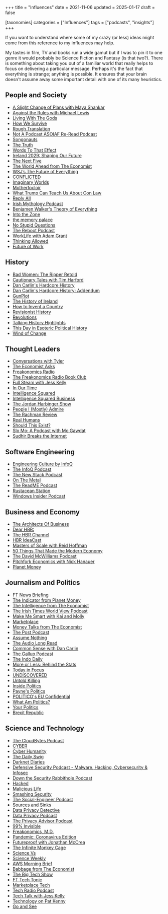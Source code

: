 +++
title = "Influences"
date = 2021-11-06
updated = 2025-01-17
draft = false

[taxonomies]
categories = ["Influences"]
tags = ["podcasts", "insights"]
+++

If you want to understand where some of my crazy (or less) ideas might come from this reference to my influences may help.
<!-- more -->
My tastes in film, TV and books run a wide gamut but if I was to pin it to one genre it would probably be Science Fiction and Fantasy (is that two?). There is something about taking you out of a familiar world that really helps to focus on delivering a particular message. Perhaps it's the fact that everything is strange; anything is possible. It ensures that your brain doesn't assume away some important detail with one of its many heuristics.

## People and Society

- [A Slight Change of Plans with Maya Shankar][url_ps_ascpms]
- [Against the Rules with Michael Lewis][url_ps_arml]
- [Living With The Gods][url_ps_lwtg]
- [How We Survive][url_ps_hws]
- [Rough Translation][url_ps_rt]
- [Not A Podcast ASOIAF Re-Read Podcast][url_ps_napasoiafrrp]
- [Songonauts][url_ps_s]
- [The Truth][url_ps_tt]
- [Words To That Effect][url_ps_wtte]
- [Ireland 2029: Shaping Our Future][url_ps_isof]
- [The Next Five][url_ps_tnf]
- [The World Ahead from The Economist][url_ps_twate]
- [WSJ’s The Future of Everything][url_ps_wsjtfe]
- [CONFLICTED][url_ps_conflicted]
- [Imaginary Worlds][url_ps_iw]
- [Motherfocloir][url_ps_m]
- [What Trump Can Teach Us About Con Law][url_ps_wtctuacl]
- [Reply All][url_ps_ra]
- [Irish Mythology Podcast][url_ps_imp]
- [Benjamen Walker's Theory of Everything][url_ps_bwte]
- [Into the Zone][url_ps_iz]
- [the memory palace][url_ps_]
- [No Stupid Questions][url_ps_nsq]
- [The Reboot Podcast][url_ps_trp]
- [WorkLife with Adam Grant][url_ps_wlag]
- [Thinking Allowed][url_ps_ta]
- [Future of Work][url_ps_fw]

## History

- [Bad Women: The Ripper Retold][url_h_bwtrr]
- [Cautionary Tales with Tim Harford][url_h_ctth]
- [Dan Carlin's Hardcore History][url_h_dchh]
- [Dan Carlin's Hardcore History: Addendum][url_h_dchha]
- [GunPlot][url_h_gp]
- [The History of Ireland][url_h_thi]
- [How to Invent a Country][url_h_hic]
- [Revisionist History][url_h_rh]
- [Revolutions][url_h_r]
- [Talking History Highlights][url_h_thh]
- [This Day in Esoteric Political History][url_h_tdeph]
- [Wind of Change][url_h_wc]

## Thought Leaders

- [Conversations with Tyler][url_tl_ct]
- [The Economist Asks][url_tl_tea]
- [Freakonomics Radio][url_tl_fr]
- [The Freakonomics Radio Book Club][url_tl_tfrbc]
- [Full Steam with Jess Kelly][url_tl_fsjk]
- [In Our Time][url_tl_iot]
- [Intelligence Squared][url_tl_is]
- [Intelligence Squared Business][url_tl_isb]
- [The Jordan Harbinger Show][url_tl_tjhs]
- [People I (Mostly) Admire][url_tl_pima]
- [The Rachman Review][url_tl_trr]
- [Real Humans][url_tl_rh]
- [Should This Exist?][url_tl_ste]
- [Slo Mo: A Podcast with Mo Gawdat][url_tl_smapmg]
- [Sudhir Breaks the Internet][url_tl_sbi]

## Software Engineering

- [Engineering Culture by InfoQ][url_se_eciq]
- [The InfoQ Podcast][url_se_tiqp]
- [The New Stack Podcast][url_se_tnsp]
- [On The Metal][url_se_otm]
- [The ReadME Podcast][url_se_trmep]
- [Rustacean Station][url_se_rs]
- [Windows Insider Podcast][url_se_wip]

## Business and Economy

- [The Architects Of Business][url_be_taob]
- [Dear HBR:][url_be_dhbr]
- [The HBR Channel][url_be_thbrc]
- [HBR IdeaCast][url_be_hbric]
- [Masters of Scale with Reid Hoffman][url_be_msrh]
- [50 Things That Made the Modern Economy][url_be_ttmme]
- [The David McWilliams Podcast][url_be_tdmwp]
- [Pitchfork Economics with Nick Hanauer][url_be_penh]
- [Planet Money][url_be_pm]

## Journalism and Politics

- [FT News Briefing][url_jp_ftnb]
- [The Indicator from Planet Money][url_jp_tipm]
- [The Intelligence from The Economist][url_jp_tite]
- [The Irish Times World View Podcast][url_jp_titwvp]
- [Make Me Smart with Kai and Molly][url_jp_mmskm]
- [Marketplace][url_jp_m]
- [Money Talks from The Economist][url_jp_mtte]
- [The Post Podcast][url_jp_tpp]
- [Assume Nothing][url_jp_an]
- [The Audio Long Read][url_jp_talr]
- [Common Sense with Dan Carlin][url_jp_csdc]
- [The Gallup Podcast][url_jp_tgp]
- [The Indo Daily][url_jp_tid]
- [More or Less: Behind the Stats][url_jp_mlbs]
- [Today in Focus][url_jp_tf]
- [UNDISCOVERED][url_jp_undiscovered]
- [Untold Killing][url_jp_uk]
- [Inside Politics][url_jp_ip]
- [Payne's Politics][url_jp_pp]
- [POLITICO's EU Confidential][url_jp_politicoeuc]
- [What Am Politics?][url_jp_wap]
- [Your Politics][url_jp_yp]
- [Brexit Republic][url_n_br]

## Science and Technology

- [The CloudBytes Podcast][url_st_tcbp]
- [CYBER][url_st_cyber]
- [Cyber Humanity][url_st_ch]
- [The Daily Swig][url_st_tds]
- [Darknet Diaries][url_st_dd]
- [Defensive Security Podcast - Malware, Hacking, Cybersecurity & Infosec][url_st_dspmhcsi]
- [Down the Security Rabbithole Podcast][url_st_dsrp]
- [Hacked][url_st_h]
- [Malicious Life][url_st_ml]
- [Smashing Security][url_st_ss]
- [The Social-Engineer Podcast][url_st_tsep]
- [Sources and Sinks][url_st_ss]
- [Data Privacy Detective][url_st_dpd]
- [Data Privacy Podcast][url_st_dpp]
- [The Privacy Advisor Podcast][url_st_tpap]
- [99% Invisible][url_st_i]
- [Freakonomics, M.D.][url_st_fmd]
- [Pandemic: Coronavirus Edition][url_st_pce]
- [Futureproof with Jonathan McCrea][url_st_fjmc]
- [The Infinite Monkey Cage][url_st_timc]
- [Science Vs][url_st_sv]
- [Science Weekly][url_st_sw]
- [AWS Morning Brief][url_st_awsmb]
- [Babbage from The Economist][url_st_bte]
- [The Big Tech Show][url_st_tbts]
- [FT Tech Tonic][url_st_fttt]
- [Marketplace Tech][url_st_mt]
- [Tech Radio Podcast][url_st_trp]
- [Tech Talk with Jess Kelly][url_st_ttjk]
- [Technology on Pat Kenny][url_st_tpk]
- [Go and See][url_st_gs]

[url_be_taob]: https://soundcloud.com/thearchitectsofbusiness
[url_be_dhbr]: https://hbr.org/podcasts/dear-hbr
[url_be_thbrc]: https://hbr.org/video
[url_be_hbric]: https://hbr.org/podcasts/ideacast
[url_be_msrh]: http://www.mastersofscale.com/
[url_be_ttmme]: http://www.bbc.co.uk/programmes/p04b1g3c
[url_be_tdmwp]: http://www.davidmcwilliams.ie/
[url_be_penh]: http://www.pitchforkeconomics.com/
[url_be_pm]: https://www.npr.org/podcasts/510289/planet-money
[url_h_bwtrr]: https://www.pushkin.fm/show/bad-women/
[url_h_ctth]: https://www.pushkin.fm/show/cautionary-tales/
[url_h_dchh]: https://www.dancarlin.com/hardcore-history-series/
[url_h_dchha]: https://www.dancarlin.com/hardcore-history-series/
[url_h_gp]: http://rte.ie/gunplot
[url_h_thi]: https://thehistoryofireland.com/
[url_h_hic]: http://www.bbc.co.uk/programmes/p0683ms3
[url_h_rh]: http://revisionisthistory.com/
[url_h_r]: https://thehistoryofrome.typepad.com/revolutions_podcast/
[url_h_thh]: https://www.newstalk.com/podcasts/highlights-from-talking-history
[url_h_tdeph]: https://www.jodyavirgan.com/political-history-show
[url_h_wc]: https://crooked.com/podcast-series/wind-of-change/
[url_jp_ftnb]: http://ft.com/
[url_jp_tipm]: https://www.npr.org/sections/money/567724614/the-indicator
[url_jp_tite]: https://theintelligence.economist.com/
[url_jp_titwvp]: http://www.irishtimes.com/news/world/world-view
[url_jp_mmskm]: https://www.marketplace.org/shows/make-me-smart-with-kai-and-molly/
[url_jp_m]: https://www.marketplace.org/shows/marketplace/
[url_jp_mtte]: https://www.economist.com/
[url_jp_tpp]: https://www.businesspost.ie/
[url_jp_an]: https://bbc.co.uk/programmes/m000psj8
[url_jp_talr]: https://www.theguardian.com/news/series/the-audio-long-read
[url_jp_csdc]: https://www.dancarlin.com/product-category/common-sense-with-dan-carlin/
[url_jp_tgp]: http://news.gallup.com/
[url_jp_tid]: http://www.independent.ie/
[url_jp_mlbs]: http://www.bbc.co.uk/programmes/p02nrss1
[url_jp_tf]: https://www.theguardian.com/news/series/todayinfocus
[url_jp_undiscovered]: https://undiscoveredpod.podbean.com/
[url_jp_uk]: https://untoldkilling.podbean.com/
[url_jp_ip]: http://www.irishtimes.com/
[url_jp_pp]: https://www.ft.com/uk-politics-podcast
[url_jp_politicoeuc]: https://www.politico.eu/eu-confidential-podcast/
[url_jp_wap]: https://headstuff.org/what-am-politics
[url_jp_yp]: https://www.rte.ie/news/politics/
[url_n_br]: https://www.rte.ie/news/
[url_ps_ascpms]: https://www.pushkin.fm/show/slight-change-of-plans/
[url_ps_arml]: https://atrpodcast.com/
[url_ps_lwtg]: http://www.bbc.co.uk/programmes/b09c1mhy
[url_ps_hws]: https://www.marketplace.org/shows/how-we-survive/
[url_ps_rt]: https://www.npr.org/podcasts/510324/rough-translation
[url_ps_napasoiafrrp]: https://notacastasoiaf.podbean.com/
[url_ps_s]: https://beta.prx.org/series/37923
[url_ps_tt]: http://thetruthpodcast.com/
[url_ps_wtte]: http://wttepodcast.com/
[url_ps_isof]: http://thejournal.ie/
[url_ps_tnf]: https://play.acast.com/s/the-next-five
[url_ps_twate]: https://www.economist.com/
[url_ps_wsjtfe]: https://www.wsj.com/podcasts/wsj-the-future-of-everything
[url_ps_conflicted]: https://conflicted.podbean.com/
[url_ps_iw]: https://www.imaginaryworldspodcast.org/
[url_ps_m]: https://headstuff.org/motherfocloir/
[url_ps_wtctuacl]: https://trumpconlaw.com/
[url_ps_ra]: http://gimletmedia.com/shows/reply-all
[url_ps_imp]: http://irishmythologypodcast.ie/
[url_ps_bwte]: http://theoryofeverythingpodcast.com/
[url_ps_iz]: https://www.pushkin.fm/show/into-the-zone/
[url_ps_]: http://thememorypalace.us/
[url_ps_nsq]: https://freakonomics.com/nsq/
[url_ps_trp]: http://reboot.io/
[url_ps_wlag]: https://www.ted.com/podcasts/worklife
[url_ps_ta]: http://www.bbc.co.uk/programmes/b006qy05
[url_ps_fw]: https://www.newstalk.com/podcasts/future-of-work
[url_st_tcbp]: https://cloudbytes.podbean.com/
[url_st_cyber]: https://www.vice.com/en_us/topic/cyber
[url_st_ch]: https://immersivelabs.com/
[url_st_tds]: https://soundcloud.com/daily-swig
[url_st_dd]: https://darknetdiaries.com/
[url_st_dspmhcsi]: https://defensivesecurity.org/
[url_st_dsrp]: https://blogwh1t3rabbit.medium.com/
[url_st_h]: https://www.hackedpodcast.com/
[url_st_ml]: https://malicious.life/
[url_st_ss]: http://www.smashingsecurity.com/
[url_st_tsep]: http://www.social-engineer.org/category/podcast/
[url_st_dpd]: https://frostbrowntodd.com/industry-areas/technology/privacy-data-security/
[url_st_dpp]: http://www.dataprivacypod.com/
[url_st_tpap]: http://www.iapp.org/
[url_st_i]: https://99percentinvisible.org/
[url_st_fmd]: https://this-wont-hurt-a-bit.simplecast.com/
[url_st_pce]: https://podcasts.apple.com/us/podcast/pandemic-coronavirus-edition/id1501869663
[url_st_fjmc]: https://www.newstalk.com/podcasts/futureproof-with-jonathan-mccrea
[url_st_timc]: http://www.bbc.co.uk/programmes/b00snr0w
[url_st_sv]: https://gimletmedia.com/science-vs/
[url_st_sw]: https://www.theguardian.com/science/series/science
[url_st_awsmb]: https://www.lastweekinaws.com/
[url_st_bte]: https://www.economist.com/
[url_st_tbts]: https://www.independent.ie/podcasts/the-big-tech-show/
[url_st_fttt]: http://ft.com/
[url_st_mt]: https://www.marketplace.org/shows/marketplace-tech/
[url_st_trp]: https://www.techcentral.ie/category/radio/
[url_st_ttjk]: https://www.newstalk.com/podcasts/tech-talk-with-jess-kelly
[url_st_tpk]: https://www.newstalk.com/podcasts/technology-on-pat-kenny
[url_st_gs]: https://www.pushkin.fm/podcasts/go-and-see
[url_se_eciq]: https://bit.ly/3CibOVS
[url_se_tiqp]: https://bit.ly/3yxbEaU
[url_se_tnsp]: https://thenewstack.simplecast.com/
[url_se_otm]: https://onthemetal.fm/
[url_se_trmep]: https://github.com/readme/podcast
[url_se_rs]: https://rustacean-station.org/
[url_se_wip]: https://insider.windows.com/
[url_tl_ct]: https://www.conversationswithtyler.com/
[url_tl_tea]: https://www.economist.com/
[url_tl_fr]: http://freakonomics.com/
[url_tl_tfrbc]: https://the-freakonomics-radio-book-club.simplecast.com/
[url_tl_fsjk]: https://www.newstalk.com/podcasts/full-steam-with-jess-kellyf
[url_tl_iot]: http://www.bbc.co.uk/programmes/b006qykl
[url_tl_is]: http://www.intelligencesquared.com/
[url_tl_isb]: https://www.intelligencesquared.com/business-podcast/
[url_tl_tjhs]: https://www.podcastone.com/the-jordan-harbinger-show
[url_tl_pima]: https://people-i-mostly-admire.simplecast.com/
[url_tl_trr]: https://play.acast.com/s/therachmanreview
[url_tl_rh]: https://www.siliconrepublic.com/future-human/
[url_tl_ste]: https://art19.com/shows/should-this-exist
[url_tl_smapmg]: https://www.mogawdat.com/
[url_tl_sbi]: https://sudhir-breaks-the-internet.simplecast.com/
